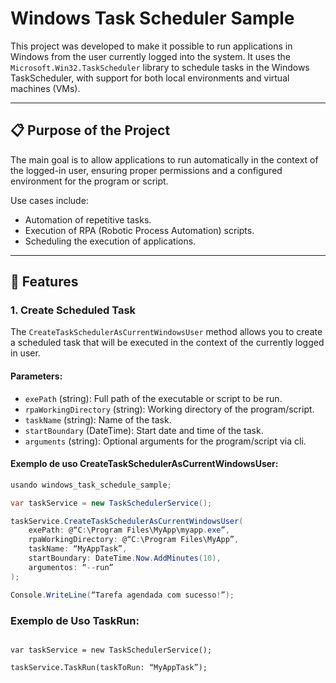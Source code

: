 # Windows Task Scheduler Sample

This project was developed to make it possible to run applications in Windows from the user currently logged into the system. It uses the `Microsoft.Win32.TaskScheduler` library to schedule tasks in the Windows TaskScheduler, with support for both local environments and virtual machines (VMs).

---

## 📋 Purpose of the Project

The main goal is to allow applications to run automatically in the context of the logged-in user, ensuring proper permissions and a configured environment for the program or script. 

Use cases include:
- Automation of repetitive tasks.
- Execution of RPA (Robotic Process Automation) scripts.
- Scheduling the execution of applications.

---

## 🚀 Features

### 1. **Create Scheduled Task**
The `CreateTaskSchedulerAsCurrentWindowsUser` method allows you to create a scheduled task that will be executed in the context of the currently logged in user.

#### **Parameters**:
- `exePath` (string): Full path of the executable or script to be run.
- `rpaWorkingDirectory` (string): Working directory of the program/script.
- `taskName` (string): Name of the task.
- `startBoundary` (DateTime): Start date and time of the task.
- `arguments` (string): Optional arguments for the program/script via cli.

#### **Exemplo de uso CreateTaskSchedulerAsCurrentWindowsUser**:
```csharp
usando windows_task_schedule_sample;

var taskService = new TaskSchedulerService();

taskService.CreateTaskSchedulerAsCurrentWindowsUser(
    exePath: @“C:\Program Files\MyApp\myapp.exe”,
    rpaWorkingDirectory: @“C:\Program Files\MyApp”,
    taskName: “MyAppTask”,
    startBoundary: DateTime.Now.AddMinutes(10),
    argumentos: “--run”
);

Console.WriteLine(“Tarefa agendada com sucesso!”);
```

### **Exemplo de Uso TaskRun**:
```usando windows_task_schedule_sample;

var taskService = new TaskSchedulerService();

taskService.TaskRun(taskToRun: “MyAppTask”);
```
